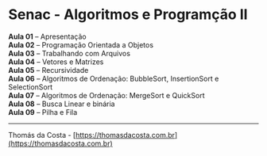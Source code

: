 # Senac - Algoritmos e Programção II

**Aula 01** – Apresentação<br/>
**Aula 02** – Programação Orientada a Objetos<br/>
**Aula 03** – Trabalhando com Arquivos<br/>
**Aula 04** – Vetores e Matrizes<br/>
**Aula 05** – Recursividade<br/>
**Aula 06** – Algoritmos de Ordenação: BubbleSort, InsertionSort e SelectionSort<br/>
**Aula 07** – Algoritmos de Ordenação: MergeSort e QuickSort<br/>
**Aula 08** – Busca Linear e binária<br/>
**Aula 09** – Pilha e Fila<br/>

---

Thomás da Costa - [https://thomasdacosta.com.br](https://thomasdacosta.com.br)

